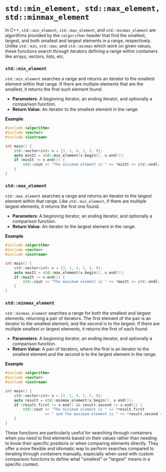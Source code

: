 # `std::min_element, std::max_element, std::minmax_element`

In C++, `std::min_element`, `std::max_element`, and `std::minmax_element` are algorithms provided by the `<algorithm>` header that find the smallest, largest, and both smallest and largest elements in a range, respectively. Unlike `std::min`, `std::max`, and `std::minmax` which work on given values, these functions search through iterators defining a range within containers like arrays, vectors, lists, etc.

### `std::min_element`

`std::min_element` searches a range and returns an iterator to the smallest element within that range. If there are multiple elements that are the smallest, it returns the first such element found.

- **Parameters**: A beginning iterator, an ending iterator, and optionally a comparison function.
- **Return Value**: An iterator to the smallest element in the range.

**Example**

```cpp
#include <algorithm>
#include <vector>
#include <iostream>

int main() {
    std::vector<int> v = {3, 1, 4, 1, 5, 9};
    auto minIt = std::min_element(v.begin(), v.end());
    if (minIt != v.end()) {
        std::cout << "The minimum element is " << *minIt << std::endl;
    }
}
```

### `std::max_element`

`std::max_element` searches a range and returns an iterator to the largest element within that range. Like `std::min_element`, if there are multiple largest elements, it returns the first one found.

- **Parameters**: A beginning iterator, an ending iterator, and optionally a comparison function.
- **Return Value**: An iterator to the largest element in the range.

**Example**

```cpp
#include <algorithm>
#include <vector>
#include <iostream>

int main() {
    std::vector<int> v = {3, 1, 4, 1, 5, 9};
    auto maxIt = std::max_element(v.begin(), v.end());
    if (maxIt != v.end()) {
        std::cout << "The maximum element is " << *maxIt << std::endl;
    }
}
```

### `std::minmax_element`

`std::minmax_element` searches a range for both the smallest and largest elements, returning a pair of iterators. The first element of the pair is an iterator to the smallest element, and the second is to the largest. If there are multiple smallest or largest elements, it returns the first of each found.

- **Parameters**: A beginning iterator, an ending iterator, and optionally a comparison function.
- **Return Value**: A pair of iterators, where the first is an iterator to the smallest element and the second is to the largest element in the range.

**Example**

```cpp
#include <algorithm>
#include <vector>
#include <iostream>

int main() {
    std::vector<int> v = {3, 1, 4, 1, 5, 9};
    auto result = std::minmax_element(v.begin(), v.end());
    if (result.first != v.end() && result.second != v.end()) {
        std::cout << "The minimum element is " << *result.first
                  << " and the maximum element is " << *result.second << std::endl;
    }
}
```

These functions are particularly useful for searching through containers when you need to find elements based on their values rather than needing to know their specific positions or when comparing elements directly. They offer a more flexible and idiomatic way to perform searches compared to iterating through containers manually, especially when used with custom comparison functions to define what "smallest" or "largest" means in a specific context.
